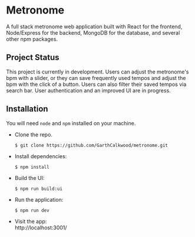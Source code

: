 # Metronome
A full stack metronome web application built with React for the frontend, Node/Express for the backend, MongoDB for the database, and several other npm packages.

## Project Status
This project is currently in development. Users can adjust the metronome's bpm with a slider, or they can save frequently used tempos and adjust the bpm with the click of a button. Users can also filter their saved tempos via search bar. User authentication and an improved UI are in progress.

## Installation
You will need `node` and `npm` installed on your machine. 

* Clone the repo.
  ```bash
  $ git clone https://github.com/GarthCalkwood/metronome.git
  ```

* Install dependencies:
  ```
  $ npm install
  ```  
  
* Build the UI:
  ```
  $ npm run build:ui
  ```  

* Run the application:
  ```
  $ npm run dev
  ```
  
* Visit the app: <br>
  http://localhost:3001/